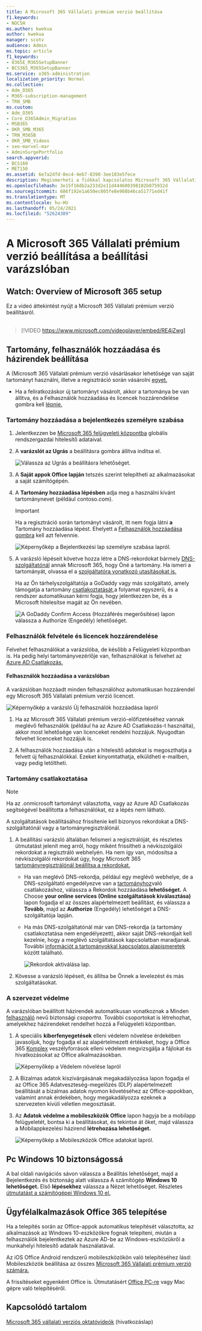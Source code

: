 ```yaml
---
title: A Microsoft 365 Vállalati prémium verzió beállítása
f1.keywords:
- NOCSH
ms.author: kwekua
author: kwekua
manager: scotv
audience: Admin
ms.topic: article
f1_keywords:
- O365E_M365SetupBanner
- BCS365_M365SetupBanner
ms.service: o365-administration
localization_priority: Normal
ms.collection:
- Adm_O365
- M365-subscription-management
- TRN_SMB
ms.custom:
- Adm_O365
- Core_O365Admin_Migration
- MSB365
- OKR_SMB_M365
- TRN_M365B
- OKR_SMB_Videos
- seo-marvel-mar
- AdminSurgePortfolio
search.appverid:
- BCS160
- MET150
ms.assetid: 6e7a2dfd-8ec4-4eb7-8390-3ee103e5fece
description: Megismerheti a fiókkal kapcsolatos Microsoft 365 Vállalati prémium verzió, például tartomány és felhasználók felvételét, biztonsági házirendek beállítását és sok minden más.
ms.openlocfilehash: 3e15f16db2a233d2e11d444600398102b075932d
ms.sourcegitcommit: 686f192e1a650ec805fe8e908b46ca51771ed41f
ms.translationtype: MT
ms.contentlocale: hu-HU
ms.lasthandoff: 05/24/2021
ms.locfileid: "52624389"
---
```

# <a name="set-up-microsoft-365-business-premium-in-the-setup-wizard"></a>A Microsoft 365 Vállalati prémium verzió beállítása a beállítási varázslóban

## <a name="watch-overview-of-microsoft-365-setup"></a>Watch: Overview of Microsoft 365 setup

Ez a videó áttekintést nyújt a Microsoft 365 Vállalati prémium verzió beállításról.<br><br>

> [!VIDEO https://www.microsoft.com/videoplayer/embed/RE4jZwg] 

## <a name="add-your-domain-users-and-set-up-policies"></a>Tartomány, felhasználók hozzáadása és házirendek beállítása

A (Microsoft 365 Vállalati prémium verzió vásárlásakor lehetősége van saját tartományt használni, illetve a regisztráció során vásárolni [egyet.](sign-up.md)

- Ha a feliratkozáskor új tartományt vásárolt, akkor a tartománya be van állítva, és a Felhasználók hozzáadása és licencek hozzárendelése gombra kell [lépnie.](#add-users-and-assign-licenses)

### <a name="add-your-domain-to-personalize-sign-in"></a>Tartomány hozzáadása a bejelentkezés személyre szabása

1. Jelentkezzen be [Microsoft 365 felügyeleti központba](https://admin.microsoft.com) globális rendszergazdai hitelesítő adataival. 

2. A **varázslót az Ugrás** a beállításra gombra állítva indítsa el.

    ![Válassza az Ugrás a beállításra lehetőséget.](../media/gotosetupinadmincenter.png)

3. A **Saját appok Office lapján** tetszés szerint telepítheti az alkalmazásokat a saját számítógépén.
    
4. A **Tartomány hozzáadása lépésben** adja meg a használni kívánt tartománynevet (például contoso.com).

    > [!IMPORTANT]
    > Ha a regisztráció során tartományt vásárolt, itt nem fogja látni **a** Tartomány hozzáadása lépést. Ehelyett a [Felhasználók hozzáadása gombra](#add-users-and-assign-licenses) kell azt felvennie.

    ![Képernyőkép a Bejelentkezési lap személyre szabása lapról.](../media/adddomain.png)

    
4. A varázsló lépéseit követve hozza létre a DNS-rekordokat bármely [DNS-szolgáltatónál](/office365/admin/get-help-with-domains/create-dns-records-at-any-dns-hosting-provider) annak Microsoft 365, hogy Öné a tartomány. Ha ismeri a tartományát, olvassa el a [szolgáltatóra vonatkozó utasításokat is.](/office365/admin/get-help-with-domains/set-up-your-domain-host-specific-instructions)

    Ha az Ön tárhelyszolgáltatója a GoDaddy vagy más szolgáltató, amely támogatja a tartomány [csatlakoztatását,](/office365/admin/get-help-with-domains/domain-connect)a folyamat egyszerű, és a rendszer automatikusan kérni fogja, hogy jelentkezzen be, és a Microsoft hitelesítse magát az Ön nevében.

    ![A GoDaddy Confirm Access (Hozzáférés megerősítése) lapon válassza a Authorize (Engedély) lehetőséget.](../media/godaddyauth.png)

### <a name="add-users-and-assign-licenses"></a>Felhasználók felvétele és licencek hozzárendelése

Felvehet felhasználókat a varázslóba, de [](../admin/add-users/add-users.md) később a Felügyeleti központban is. Ha pedig helyi tartományvezérlője van, felhasználókat is felvehet az [Azure AD Csatlakozás.](/azure/active-directory/hybrid/how-to-connect-install-express)

#### <a name="add-users-in-the-wizard"></a>Felhasználók hozzáadása a varázslóban

A varázslóban hozzáadt minden felhasználóhoz automatikusan hozzárendel egy Microsoft 365 Vállalati prémium verzió licencet.

![Képernyőkép a varázsló Új felhasználók hozzáadása lapról](../media/addnewuserspage.png)

1. Ha az Microsoft 365 Vállalati prémium verzió-előfizetéséhez vannak meglévő felhasználók (például ha az Azure AD Csatlakozás-t használta), akkor most lehetősége van licenceket rendelni hozzájuk. Nyugodtan felvehet licenceket hozzájuk is.

2. A felhasználók hozzáadása után a hitelesítő adatokat is megoszthatja a felvett új felhasználókkal. Ezeket kinyomtathatja, elküldheti e-mailben, vagy pedig letöltheti.

### <a name="connect-your-domain"></a>Tartomány csatlakoztatása

> [!NOTE]
> Ha az .onmicrosoft tartományt választotta, vagy az Azure AD Csatlakozás segítségével beállította a felhasználókat, ez a lépés nem látható.
  
A szolgáltatások beállításához frissítenie kell bizonyos rekordokat a DNS-szolgáltatónál vagy a tartományregisztrálónál.
  
1. A beállítási varázsló általában felismeri a regisztrálóját, és részletes útmutatást jelenít meg arról, hogy miként frissítheti a névkiszolgálói rekordokat a regisztráló webhelyén. Ha nem így van, módosítsa a névkiszolgálói rekordokat úgy, hogy Microsoft 365 [tartományregisztrálónál beállítsa a rekordokat.](../admin/get-help-with-domains/change-nameservers-at-any-domain-registrar.md) 

    - Ha van meglévő DNS-rekordja, például egy meglévő webhelye, de a DNS-szolgáltató engedélyezve van a [tartományhoz](/office365/admin/get-help-with-domains/domain-connect)való csatlakozáshoz, válassza a Rekordok hozzáadása **lehetőséget.** A Choose **your online services (Online szolgáltatások kiválasztása)** lapon fogadja el az összes alapértelmezett beállítást, és válassza a **Tovább**, majd az **Authorize** (Engedély) lehetőséget a DNS-szolgáltatója lapján.
    - Ha más DNS-szolgáltatónál már van DNS-rekordja (a tartomány csatlakoztatása nem engedélyezett), akkor saját DNS-rekordjait kell kezelnie, hogy a meglévő szolgáltatások kapcsolatban maradjanak. További [információt a tartományokkal kapcsolatos alapismeretek](/office365/admin/get-help-with-domains/dns-basics) között található.

        ![Rekordok aktiválása lap.](../media/activaterecords.png)

2. Kövesse a varázsló lépéseit, és állítsa be Önnek a levelezést és más szolgáltatásokat.

### <a name="protect-your-organization"></a>A szervezet védelme 

A varázslóban beállított házirendek automatikusan vonatkoznak a Minden [felhasználó](/office365/admin/create-groups/compare-groups#security-groups) nevű biztonsági *csoportra.* További csoportokat is létrehozhat, amelyekhez házirendeket rendelhet hozzá a Felügyeleti központban.

1. A speciális **kiberfenyegetések** elleni védelem növelése érdekében javasoljuk, hogy fogadja el az alapértelmezett értékeket, hogy a Office 365 [Komplex](../security/office-365-security/defender-for-office-365.md) veszélyforrások elleni védelem megvizsgálja a fájlokat és hivatkozásokat az Office alkalmazásokban.

    ![Képernyőkép a Védelem növelése lapról](../media/increasetreatprotection.png)


2. A  Bizalmas adatok kiszivárgásának megakadályozása lapon fogadja el az Office 365 Adatveszteség-megelőzés (DLP) alapértelmezett beállítását a bizalmas adatok nyomon követéséhez az Office-appokban, valamint annak érdekében, hogy megakadályozza ezeknek a szervezeten kívüli véletlen megosztását.

3. Az **Adatok védelme a mobileszközök Office** lapon hagyja be a mobilapp felügyeletét, bontsa ki a beállításokat, és tekintse át őket, majd válassza a Mobilappkezelési házirend **létrehozása lehetőséget.**

    ![Képernyőkép a Mobileszközök Office adatokat lapról.](../media/protectdatainmobile.png)


## <a name="secure-windows-10-pcs"></a>Pc Windows 10 biztonságossá

A bal oldali  navigációs sávon válassza a Beállítás lehetőséget, majd a Bejelentkezés és biztonság alatt válassza A számítógép **Windows 10 lehetőséget.** Első **lépésekhez** válassza a Nézet lehetőséget. Részletes [útmutatást a számítógépei Windows 10 el.](secure-win-10-pcs.md)

## <a name="deploy-office-365-client-apps"></a>Ügyfélalkalmazások Office 365 telepítése

Ha a telepítés során az Office-appok automatikus telepítését választotta, az alkalmazások az Windows 10-eszközökre fognak telepíteni, miután a felhasználók bejelentkeztek az Azure AD-be az Windows-eszközükről a munkahelyi hitelesítő adataik használatával.

Az iOS Office Android rendszerű mobileszközökön való telepítéséhez lásd: Mobileszközök beállítása az összes [Microsoft 365 Vállalati prémium verzió számára.](set-up-mobile-devices.md)

A frissítéseket egyenként Office is. Útmutatásért [Office PC-re](https://support.microsoft.com/office/4414eaaf-0478-48be-9c42-23adc4716658) vagy Mac gépre való telepítéséről.

## <a name="related-content"></a>Kapcsolódó tartalom

[Microsoft 365 vállalati verziós oktatóvideók](../business-video/index.yml) (hivatkozáslap)
